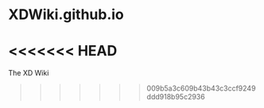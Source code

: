 XDWiki.github.io
================
<<<<<<< HEAD
=======

The XD Wiki
>>>>>>> 009b5a3c609b43b43c3ccf9249ddd918b95c2936
